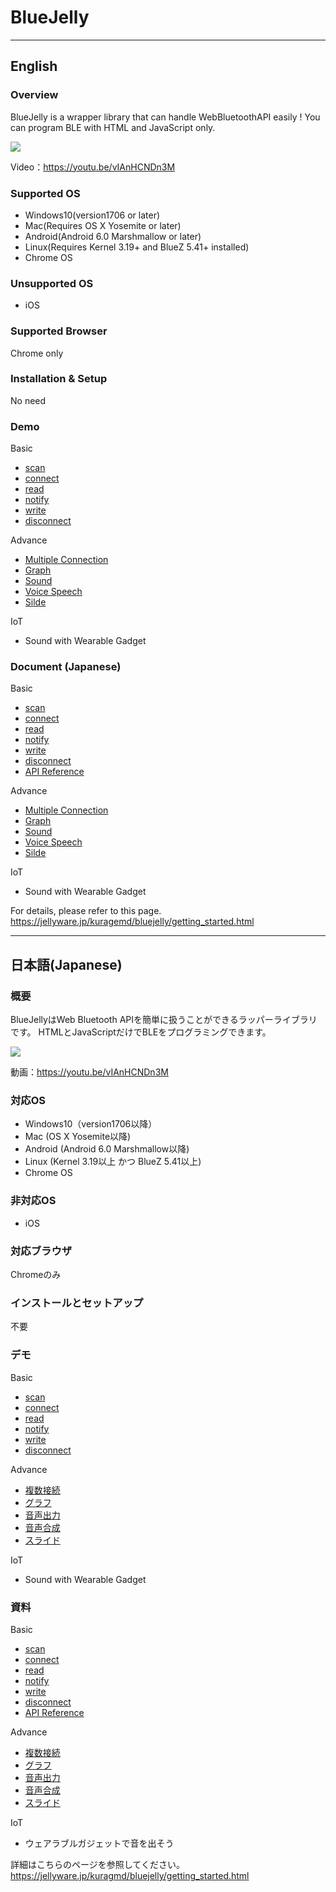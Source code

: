 # BlueJelly

---
## English

### Overview
BlueJelly is a wrapper library that can handle WebBluetoothAPI easily !
You can program BLE with HTML and JavaScript only.

![](https://jellyware.jp/kurage/img/cover/bluejelly/getting_started.png)

Video：https://youtu.be/vIAnHCNDn3M

### Supported OS
- Windows10(version1706 or later)
- Mac(Requires OS X Yosemite or later)
- Android(Android 6.0 Marshmallow or later)
- Linux(Requires Kernel 3.19+ and BlueZ 5.41+ installed)
- Chrome OS

### Unsupported OS
- iOS

### Supported Browser
Chrome only

### Installation & Setup
No need

### Demo
Basic
- [scan](https://jellyware.jp/kuragemd_assets/code/bluejelly/scan.html)
- [connect](https://jellyware.jp/kuragemd_assets/code/bluejelly/connect.html)
- [read](https://jellyware.jp/kuragemd_assets/code/bluejelly/read.html)
- [notify](https://jellyware.jp/kuragemd_assets/code/bluejelly/notify.html)
- [write](https://jellyware.jp/kuragemd_assets/code/bluejelly/write.html)
- [disconnect](https://jellyware.jp/kuragemd_assets/code/bluejelly/disconnect.html)

Advance
- [Multiple Connection](https://jellyware.jp/kuragemd_assets/code/bluejelly/notify_2connection.html)
- [Graph](https://jellyware.jp/kuragemd_assets/code/bluejelly/advance_graph.html)
- [Sound](https://jellyware.jp/kuragemd_assets/code/bluejelly/advance_sound.html)
- [Voice Speech](https://jellyware.jp/kuragemd_assets/code/bluejelly/advance_speech.html)
- [Silde](https://jellyware.jp/kuragemd_assets/code/bluejelly/advance_slick.html)

IoT
- Sound with Wearable Gadget

### Document (Japanese)
Basic
- [scan](http://jellyware.jp/kuragemd/bluejelly/scan.html)
- [connect](http://jellyware.jp/kuragemd/bluejelly/connect.html)
- [read](http://jellyware.jp/kuragemd/bluejelly/read.html)
- [notify](http://jellyware.jp/kuragemd/bluejelly/notify.html)
- [write](http://jellyware.jp/kuragemd/bluejelly/write.html)
- [disconnect](http://jellyware.jp/kuragemd/bluejelly/disconnect.html)
- [API Reference](http://jellyware.jp/kuragemd/bluejelly/api_reference.html)

Advance
- [Multiple Connection](http://jellyware.jp/kuragemd/bluejelly/multiple_connections.html)
- [Graph](http://jellyware.jp/kuragemd/bluejelly/advance_graph.html)
- [Sound](http://jellyware.jp/kuragemd/bluejelly/advance_sound.html)
- [Voice Speech](http://jellyware.jp/kuragemd/bluejelly/advance_speech.html)
- [Silde](http://jellyware.jp/kuragemd/bluejelly/advance_slick.html)

IoT
- Sound with Wearable Gadget

For details, please refer to this page.
https://jellyware.jp/kuragemd/bluejelly/getting_started.html


---
## 日本語(Japanese)

### 概要
BlueJellyはWeb Bluetooth APIを簡単に扱うことができるラッパーライブラリです。
HTMLとJavaScriptだけでBLEをプログラミングできます。

![](https://jellyware.jp/kurage/img/cover/bluejelly/getting_started.png)

動画：https://youtu.be/vIAnHCNDn3M

### 対応OS
- Windows10（version1706以降）
- Mac (OS X Yosemite以降)
- Android (Android 6.0 Marshmallow以降)
- Linux (Kernel 3.19以上 かつ BlueZ 5.41以上)
- Chrome OS

### 非対応OS
- iOS

### 対応ブラウザ
Chromeのみ

### インストールとセットアップ
不要

### デモ
Basic
- [scan](https://jellyware.jp/kuragemd_assets/code/bluejelly/scan.html)
- [connect](https://jellyware.jp/kuragemd_assets/code/bluejelly/connect.html)
- [read](https://jellyware.jp/kuragemd_assets/code/bluejelly/read.html)
- [notify](https://jellyware.jp/kuragemd_assets/code/bluejelly/notify.html)
- [write](https://jellyware.jp/kuragemd_assets/code/bluejelly/write.html)
- [disconnect](https://jellyware.jp/kuragemd_assets/code/bluejelly/disconnect.html)

Advance
- [複数接続](https://jellyware.jp/kuragemd_assets/code/bluejelly/notify_2connection.html)
- [グラフ](https://jellyware.jp/kuragemd_assets/code/bluejelly/advance_graph.html)
- [音声出力](https://jellyware.jp/kuragemd_assets/code/bluejelly/advance_sound.html)
- [音声合成](https://jellyware.jp/kuragemd_assets/code/bluejelly/advance_speech.html)
- [スライド](https://jellyware.jp/kuragemd_assets/code/bluejelly/advance_slick.html)

IoT
- Sound with Wearable Gadget

### 資料
Basic
- [scan](http://jellyware.jp/kuragemd/bluejelly/scan.html)
- [connect](http://jellyware.jp/kuragemd/bluejelly/connect.html)
- [read](http://jellyware.jp/kuragemd/bluejelly/read.html)
- [notify](http://jellyware.jp/kuragemd/bluejelly/notify.html)
- [write](http://jellyware.jp/kuragemd/bluejelly/write.html)
- [disconnect](http://jellyware.jp/kuragemd/bluejelly/disconnect.html)
- [API Reference](http://jellyware.jp/kuragemd/bluejelly/api_reference.html)

Advance
- [複数接続](http://jellyware.jp/kuragemd/bluejelly/multiple_connections.html)
- [グラフ](http://jellyware.jp/kuragemd/bluejelly/advance_graph.html)
- [音声出力](http://jellyware.jp/kuragemd/bluejelly/advance_sound.html)
- [音声合成](http://jellyware.jp/kuragemd/bluejelly/advance_speech.html)
- [スライド](http://jellyware.jp/kuragemd/bluejelly/advance_slick.html)

IoT
- ウェアラブルガジェットで音を出そう

詳細はこちらのページを参照してください。
https://jellyware.jp/kuragmd/bluejelly/getting_started.html

